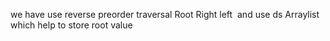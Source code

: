 we have use reverse preorder traversal
Root Right left
​
and use ds Arraylist which help to store root value